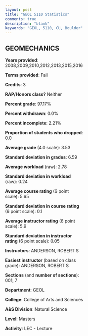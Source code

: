 ```yaml
---
layout: post
title: "GEOL 5110 Statistics"
comments: true
description: "blank"
keywords: "GEOL, 5110, CU, Boulder"
--- 
```

<head>
<script src="https://ajax.googleapis.com/ajax/libs/jquery/2.1.3/jquery.min.js"></script>
<script src="https://dl.dropboxusercontent.com/s/pc42nxpaw1ea4o9/highcharts.js?dl=0"></script>
<!-- <script src="../assets/js/highcharts.js"></script> -->
<style type="text/css">@font-face {
	font-family: "Bebas Neue";
	src: url(https://www.filehosting.org/file/details/544349/BebasNeue%20Regular.otf) format("opentype");
	}
	h1.Bebas { 
		font-family: "Bebas Neue", Verdana, Tahoma;
	}
</style>
</head>
<body>
	<div id="container" style="float: right; width: 45%; height: 88%; margin-left: 2.5%; margin-right: 2.5%;"></div>
	<script language="JavaScript">
		$(document).ready(function() {
		var chart = {type: 'column'};
		var title = {text: 'Grade Distribution'};
		var xAxis = {categories: ['A','B','C','D','F'],crosshair: true};
		var yAxis = {min: 0,title: {text: 'Percentage'}};
		var tooltip = {headerFormat: '<center><b><span style="font-size:20px">{point.key}</span></b></center>',
		               pointFormat: '<td style="padding:0"><b>{point.y:.1f}%</b></td>',
		               footerFormat: '</table>',shared: true,useHTML: true};
		var plotOptions = {column: {pointPadding: 0.0,borderWidth: 0}};  
		var credits = {enabled: false};var series= [{name: 'Percent',data: [66.67,28.46,4.07,0.81,0.0,]}];
		var json = {};
		json.chart = chart;
		json.title = title;
		json.tooltip = tooltip;
		json.xAxis = xAxis;
		json.yAxis = yAxis;  
		json.series = series;
		json.plotOptions = plotOptions;  
		json.credits = credits;
		$('#container').highcharts(json);
	});
	</script>
</body>
			   
## GEOMECHANICS

**Years provided**: 2008,2009,2010,2012,2013,2015,2016

**Terms provided**: Fall

**Credits**: 3

**RAP/Honors class?** Neither

**Percent grade**: 97.17%

**Percent withdrawn**: 0.0%

**Percent incomplete**: 2.21%

**Proportion of students who dropped**: 0.0

**Average grade** (4.0 scale): 3.53

**Standard deviation in grades**: 6.59

**Average workload** (raw): 2.78

**Standard deviation in workload** (raw): 0.24

**Average course rating** (6 point scale): 5.65

**Standard deviation in course rating** (6 point scale): 0.1

**Average instructor rating** (6 point scale): 5.9

**Standard deviation in instructor rating** (6 point scale): 0.05

**Instructors**: ANDERSON, ROBERT S

**Easiest instructor** (based on class grade): ANDERSON, ROBERT S

**Sections** (and **number of sections**): 001, 7

**Department**: GEOL

**College**: College of Arts and Sciences

**A&S Division**: Natural Science

**Level**: Masters

**Activity**: LEC - Lecture